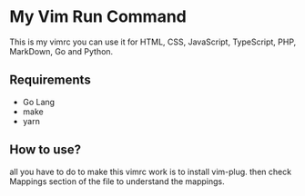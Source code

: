 # My Vim Run Command
This is my vimrc you can use it for HTML, CSS, JavaScript, TypeScript, PHP, MarkDown, Go and Python.

## Requirements
+ Go Lang
+ make
+ yarn

## How to use?
all you have to do to make this vimrc work is to install vim-plug. then check Mappings section of the file to understand the mappings.

